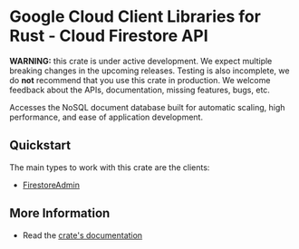 # Google Cloud Client Libraries for Rust - Cloud Firestore API

<!-- Code generated by sidekick. DO NOT EDIT. -->

**WARNING:** this crate is under active development. We expect multiple breaking
changes in the upcoming releases. Testing is also incomplete, we do **not**
recommend that you use this crate in production. We welcome feedback about the
APIs, documentation, missing features, bugs, etc.

Accesses the NoSQL document database built for automatic scaling, high
performance, and ease of application development.

## Quickstart

The main types to work with this crate are the clients:

* [FirestoreAdmin]

## More Information

* Read the [crate's documentation](https://docs.rs/google-cloud-firestore-admin-v1/latest/google-cloud-firestore-admin-v1)

[FirestoreAdmin]: https://docs.rs/google-cloud-firestore-admin-v1/latest/google_cloud_firestore_admin_v1/client/struct.FirestoreAdmin.html
